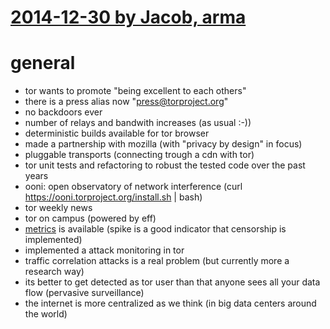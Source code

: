 # [2014-12-30 by Jacob, arma](https://events.ccc.de/congress/2014/Fahrplan/events/6251.html)

# general

* tor wants to promote "being excellent to each others"
* there is a press alias now "press@torproject.org"
* no backdoors ever
* number of relays and bandwith increases (as usual :-))
* deterministic builds available for tor browser
* made a partnership with mozilla (with "privacy by design" in focus)
* pluggable transports (connecting trough a cdn with tor)
* tor unit tests and refactoring to robust the tested code over the past years
* ooni: open observatory of network interference (curl https://ooni.torproject.org/install.sh | bash)
* tor weekly news
* tor on campus (powered by eff)
* [metrics](https://metrics.torproject.org) is available (spike is a good indicator that censorship is implemented)
* implemented a attack monitoring in tor
* traffic correlation  attacks is a real problem (but currently more a research way)
* its better to get detected as tor user than that anyone sees all your data flow (pervasive surveillance)
* the internet is more centralized as we think (in big data centers around the world)
